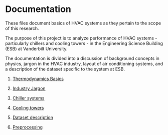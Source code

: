 # Documentation

These files document basics of HVAC systems as they pertain to the scope of this research.

The purpose of this project is to analyze performance of HVAC systems - particularly chillers and cooling towers - in the Engineering Science Building (ESB) at Vanderbilt University.

The documentation is divided into a discussion of background concepts in physics, jargon in the HVAC industry, layout of air conditioning systems, and a description of the dataset specific to the system at ESB.

1. [Thermodynamics Basics](0-thermo-basics.md)

2. [Industry Jargon](1-industry-terms.md)

3. [Chiller systems](2-chiller.md)

4. [Cooling towers](3-cooling-tower.md)

5. [Dataset description](4-dataset.md)

6. [Preprocessing](5-preprocessing.md)
